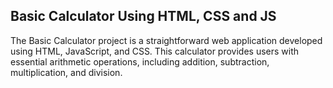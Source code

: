 ## Basic Calculator Using HTML, CSS and JS

The Basic Calculator project is a straightforward web application developed using HTML, JavaScript, and CSS. 
This calculator provides users with essential arithmetic operations, including addition, subtraction, multiplication, and division.
